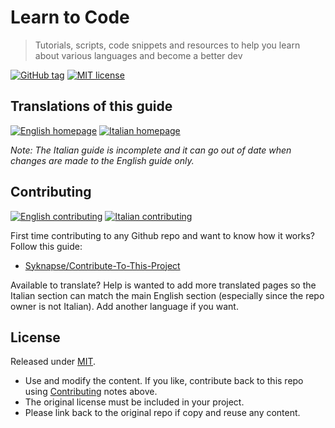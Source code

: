 # Learn to Code
> Tutorials, scripts, code snippets and resources to help you learn about various languages and become a better dev

[![GitHub tag](https://img.shields.io/github/tag/MichaelCurrin/learn-to-code.svg)](https://GitHub.com/MichaelCurrin/learn-to-code/tags/)
[![MIT license](https://img.shields.io/badge/License-MIT-blue.svg)](#license)


## Translations of this guide

[![English homepage](https://img.shields.io/badge/English-green?style=for-the-badge)](/en)
[![Italian homepage](https://img.shields.io/badge/Italian-green?style=for-the-badge)](/it)

_Note: The Italian guide is incomplete and it can go out of date when changes are made to the English guide only._


## Contributing

[![English contributing](https://img.shields.io/badge/English-blue?style=for-the-badge)](/en/contributing.md)
[![Italian contributing](https://img.shields.io/badge/Italian-blue?style=for-the-badge)](/it/contributing.md)

First time contributing to any Github repo and want to know how it works? Follow this guide:
 
- [Syknapse/Contribute-To-This-Project](https://github.com/Syknapse/Contribute-To-This-Project)

Available to translate? Help is wanted to add more translated pages so the Italian section can match the main English section (especially since the repo owner is not Italian). Add another language if you want.


## License

Released under [MIT](/LICENSE).

- Use and modify the content. If you like, contribute back to this repo using [Contributing](#contributing) notes above.
- The original license must be included in your project.
- Please link back to the original repo if copy and reuse any content.
